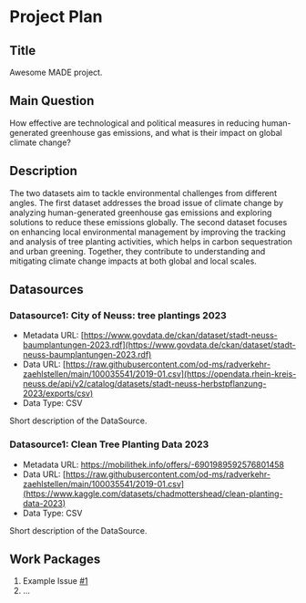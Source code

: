 # Project Plan

## Title
<!-- Give your project a short title. -->
Awesome MADE project.

## Main Question

<!-- Think about one main question you want to answer based on the data. -->
How effective are technological and political measures in reducing human-generated greenhouse gas emissions, and what is their impact on global climate change?

## Description

<!-- Describe your data science project in max. 200 words. Consider writing about why and how you attempt it. -->
The two datasets aim to tackle environmental challenges from different angles. The first dataset addresses the broad issue of climate change by analyzing human-generated greenhouse gas emissions and exploring solutions to reduce these emissions globally. The second dataset focuses on enhancing local environmental management by improving the tracking and analysis of tree planting activities, which helps in carbon sequestration and urban greening. Together, they contribute to understanding and mitigating climate change impacts at both global and local scales.

## Datasources

<!-- Describe each datasources you plan to use in a section. Use the prefic "DatasourceX" where X is the id of the datasource. -->

### Datasource1: City of Neuss: tree plantings 2023
* Metadata URL: [https://www.govdata.de/ckan/dataset/stadt-neuss-baumplantungen-2023.rdf](https://www.govdata.de/ckan/dataset/stadt-neuss-baumplantungen-2023.rdf)
* Data URL: [https://raw.githubusercontent.com/od-ms/radverkehr-zaehlstellen/main/100035541/2019-01.csv](https://opendata.rhein-kreis-neuss.de/api/v2/catalog/datasets/stadt-neuss-herbstpflanzung-2023/exports/csv)
* Data Type: CSV

Short description of the DataSource.

### Datasource1: Clean Tree Planting Data 2023
* Metadata URL: https://mobilithek.info/offers/-6901989592576801458
* Data URL: [https://raw.githubusercontent.com/od-ms/radverkehr-zaehlstellen/main/100035541/2019-01.csv](https://www.kaggle.com/datasets/chadmottershead/clean-planting-data-2023)
* Data Type: CSV

Short description of the DataSource.
## Work Packages

<!-- List of work packages ordered sequentially, each pointing to an issue with more details. -->

1. Example Issue [#1][i1]
2. ...

[i1]: https://github.com/jvalue/made-template/issues/1

